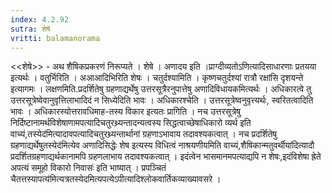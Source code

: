 ```yaml
---
index: 4.2.92
sutra: शेषे
vritti: balamanorama
---
```


<<शेषे>> - अथ शैषिकप्रकरणं निरूप्यते । शेषे । अणादय इति ।प्राग्दीव्यतोऽणित्यादिसाधारणाः प्रतयया इत्यर्थः । वतुर्भिरिति । अआआदिभिरिति शेषः । चतुर्दश्यामिति । कृष्णचतुर्दश्यां रात्रौ रक्षांसि दृशयन्ते इत्यागमः । लक्षणमिति.प्रदर्शितेषु ग्रहणाद्यर्थेषु उत्तरसूत्रैरनुपात्तेषु अणादिविधायकमित्यर्थः । अधिकारत्वे तु उत्तरसूत्रेष्वेवानुवृत्तिलाभादिदं न सिध्येदिति भावः । अधिकारश्चेति । उत्तरसूत्रेष्वनुवृत्त्यर्थः, स्वरितत्वादिति भावः । अधिकारस्योत्तरावधिमाह-तस्य विकार इत्यतः प्रागिति । नच उत्तरसूत्रेषु निर्दिष्टानामर्थविशेषाणामपत्यादिचतुरथ्र्यन्तादन्यत्वस्य सिद्धत्वाच्छेषाधिकारो व्यर्थ इति वाच्यं,तस्येद॑मित्यादावपत्यादिचतुरथ्र्यन्तार्थानां ग्रहणाऽभावाय तदावश्यकत्वात् । नच प्रदर्शितेषु ग्रहणाद्यर्थेषुतस्येद॑मित्येव अणादिसिद्धेः शेष इत्यस्य विधित्वं नाश्रयणीयमिति वाच्यं,शैषिकान्मतुवर्थीया॑दित्यादौ प्रदर्शितग्रहणाद्यर्थकानामपि ग्रहणलाभाय तदावश्यकत्वात् । इदंत्वेन भासमानमपत्याद्यपि न शेषः,इदंविशेषा ह्रेते अपत्यं समूहो विकारो निवासः॑ इति भाष्यात् । प्रपञ्चितं चैतत्तस्यापत्य॑मित्यत्रतस्येदमित्यपत्येऽपीत्यादिश्लोकवार्तिकव्याख्यावसरे ।